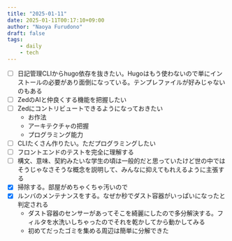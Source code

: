 ```yaml
---
title: "2025-01-11"
date: 2025-01-11T00:17:10+09:00
author: "Naoya Furudono"
draft: false
tags:
    - daily
    - tech
---
```


- [ ] 日記管理CLIからhugo依存を抜きたい。Hugoはもう使わないので単にインストールの必要があり面倒になっている。テンプレファイルが好みじゃないのもある
- [ ] ZedのAIと仲良くする機能を把握したい
- [ ] Zedにコントリビュートできるようになっておきたい
  - お作法
  - アーキテクチャの把握
  - プログラミング能力
- [ ] CLIたくさん作りたい。ただプログラミングしたい
- [ ] フロントエンドのテストを完全に理解する
- [ ] 構文、意味、契約みたいな学生の頃は一般的だと思っていたけど世の中ではそうじゃなさそうな概念を説明して、みんなに抑えてもれえるように主張する
- [x] 掃除する。部屋がめちゃくちゃ汚いので
- [x] ルンバのメンテナンスをする。なぜか秒でダスト容器がいっぱいになったと判定される
    - ダスト容器のセンサーがあってそこを綺麗にしたので多分解決する。フィルタを水洗いしちゃったのでそれを乾かしてから動かしてみる
    - 初めてだったゴミを集める周辺は簡単に分解できた
